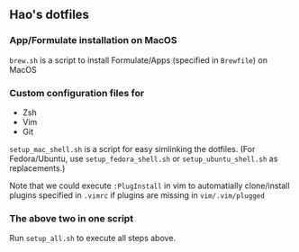 ## Hao's dotfiles

### App/Formulate installation on MacOS
``brew.sh`` is a script to install Formulate/Apps (specified in ``Brewfile``) on MacOS 

### Custom configuration files for
* Zsh
* Vim
* Git

``setup_mac_shell.sh`` is a script for easy simlinking the dotfiles. (For Fedora/Ubuntu, use `setup_fedora_shell.sh` or `setup_ubuntu_shell.sh` as replacements.)

Note that we could execute `:PlugInstall` in vim to automatially clone/install plugins specified in `.vimrc` if plugins are missing in `vim/.vim/plugged` 


### The above two in one script
Run ``setup_all.sh`` to execute all steps above.
